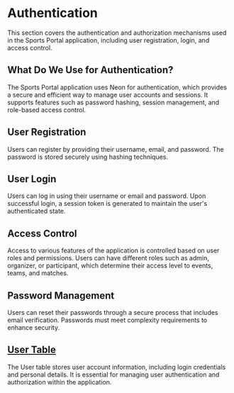 # Authentication

This section covers the authentication and authorization mechanisms used in the Sports Portal application, including user registration, login, and access control.

## What Do We Use for Authentication?
The Sports Portal application uses Neon for authentication, which provides a secure and efficient way to manage user accounts and sessions. It supports features such as password hashing, session management, and role-based access control.

## User Registration
Users can register by providing their username, email, and password. The password is stored securely using hashing techniques.

## User Login
Users can log in using their username or email and password. Upon successful login, a session token is generated to maintain the user's authenticated state.

## Access Control
Access to various features of the application is controlled based on user roles and permissions. Users can have different roles such as admin, organizer, or participant, which determine their access level to events, teams, and matches.

## Password Management
Users can reset their passwords through a secure process that includes email verification. Passwords must meet complexity requirements to enhance security.	

## [User Table](../database/schemas/User.md)
The User table stores user account information, including login credentials and personal details. It is essential for managing user authentication and authorization within the application.